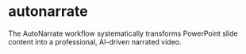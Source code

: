 # autonarrate
The AutoNarrate workflow systematically transforms PowerPoint slide content into a professional, AI-driven narrated video.
